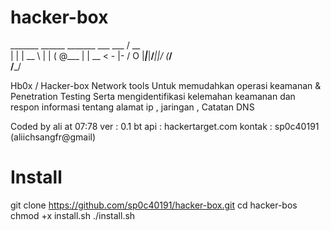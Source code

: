 # hacker-box
    
  _______ ______ _______ ___ ___ / \__     
 |   |   |   __ \       |   |   (    @\___ 
 |       |   __ <   -   |-     /         O 
 |___|___|______/_______|___|_/   (_____/  
                             /_____/       

 Hb0x / Hacker-box Network tools 
 Untuk memudahkan operasi keamanan & Penetration Testing 
 Serta mengidentifikasi kelemahan keamanan dan respon 
 informasi tentang alamat ip , jaringan , Catatan DNS

 Coded by ali at 07:78 
  ver     : 0.1 bt 
  api     : hackertarget.com 
  kontak  : sp0c40191 (aliichsangfr@gmail)

# Install
git clone https://github.com/sp0c40191/hacker-box.git
cd hacker-bos
chmod +x install.sh
./install.sh

